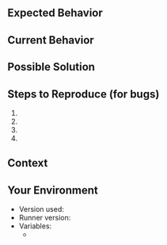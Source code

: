 <!--- Provide a general summary of the issue in the Title above --->

## Expected Behavior

<!--- If you're describing a bug, tell us what should happen --->
<!--- If you're suggesting a change/improvement, tell us how it should work --->

## Current Behavior

<!--- If describing a bug, tell us what happens instead of the expected behavior --->
<!--- If suggesting a change/improvement, explain the difference from current behavior --->

## Possible Solution

<!--- Not obligatory, but suggest a fix/reason for the bug, --->
<!--- or ideas how to implement the addition or change --->

## Steps to Reproduce (for bugs)

<!--- Provide a link to a live example, or an unambiguous set of steps to --->
<!--- reproduce this bug. Include code to reproduce, if relevant --->

1.
2.
3.
4.

## Context

<!--- How has this issue affected you? What are you trying to accomplish? --->
<!--- Providing context helps us come up with a solution that is most useful in the real world --->

## Your Environment

<!--- Include as many relevant details about the environment you experienced the bug in --->

- Version used:
- Runner version: <!--- Value of `runs-on` ---->
- Variables:
  - <!--- i.e contents of the `with` block ---->
